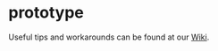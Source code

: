 # prototype
Useful tips and workarounds can be found at our [Wiki](https://github.com/sanabramov/prototype/wiki).
